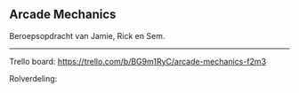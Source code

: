 ## Arcade Mechanics

Beroepsopdracht van Jamie, Rick en Sem. 

-----------------------------------------------------------------
Trello board: https://trello.com/b/BG9m1RyC/arcade-mechanics-f2m3

Rolverdeling: 
